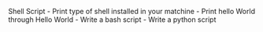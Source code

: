 Shell Script
    - Print type of shell installed in your matchine
    - Print hello World through Hello World
    - Write a bash script
    - Write a python script